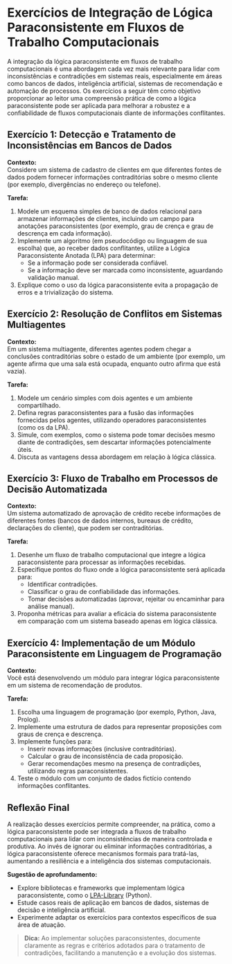 # Exercícios de Integração de Lógica Paraconsistente em Fluxos de Trabalho Computacionais

A integração da lógica paraconsistente em fluxos de trabalho computacionais é uma abordagem cada vez mais relevante para lidar com inconsistências e contradições em sistemas reais, especialmente em áreas como bancos de dados, inteligência artificial, sistemas de recomendação e automação de processos. Os exercícios a seguir têm como objetivo proporcionar ao leitor uma compreensão prática de como a lógica paraconsistente pode ser aplicada para melhorar a robustez e a confiabilidade de fluxos computacionais diante de informações conflitantes.



## Exercício 1: Detecção e Tratamento de Inconsistências em Bancos de Dados

**Contexto:**  
Considere um sistema de cadastro de clientes em que diferentes fontes de dados podem fornecer informações contraditórias sobre o mesmo cliente (por exemplo, divergências no endereço ou telefone).

**Tarefa:**  
1. Modele um esquema simples de banco de dados relacional para armazenar informações de clientes, incluindo um campo para anotações paraconsistentes (por exemplo, grau de crença e grau de descrença em cada informação).
2. Implemente um algoritmo (em pseudocódigo ou linguagem de sua escolha) que, ao receber dados conflitantes, utilize a Lógica Paraconsistente Anotada (LPA) para determinar:
   - Se a informação pode ser considerada confiável.
   - Se a informação deve ser marcada como inconsistente, aguardando validação manual.
3. Explique como o uso da lógica paraconsistente evita a propagação de erros e a trivialização do sistema.



## Exercício 2: Resolução de Conflitos em Sistemas Multiagentes

**Contexto:**  
Em um sistema multiagente, diferentes agentes podem chegar a conclusões contraditórias sobre o estado de um ambiente (por exemplo, um agente afirma que uma sala está ocupada, enquanto outro afirma que está vazia).

**Tarefa:**  
1. Modele um cenário simples com dois agentes e um ambiente compartilhado.
2. Defina regras paraconsistentes para a fusão das informações fornecidas pelos agentes, utilizando operadores paraconsistentes (como os da LPA).
3. Simule, com exemplos, como o sistema pode tomar decisões mesmo diante de contradições, sem descartar informações potencialmente úteis.
4. Discuta as vantagens dessa abordagem em relação à lógica clássica.



## Exercício 3: Fluxo de Trabalho em Processos de Decisão Automatizada

**Contexto:**  
Um sistema automatizado de aprovação de crédito recebe informações de diferentes fontes (bancos de dados internos, bureaus de crédito, declarações do cliente), que podem ser contraditórias.

**Tarefa:**  
1. Desenhe um fluxo de trabalho computacional que integre a lógica paraconsistente para processar as informações recebidas.
2. Especifique pontos do fluxo onde a lógica paraconsistente será aplicada para:
   - Identificar contradições.
   - Classificar o grau de confiabilidade das informações.
   - Tomar decisões automatizadas (aprovar, rejeitar ou encaminhar para análise manual).
3. Proponha métricas para avaliar a eficácia do sistema paraconsistente em comparação com um sistema baseado apenas em lógica clássica.



## Exercício 4: Implementação de um Módulo Paraconsistente em Linguagem de Programação

**Contexto:**  
Você está desenvolvendo um módulo para integrar lógica paraconsistente em um sistema de recomendação de produtos.

**Tarefa:**  
1. Escolha uma linguagem de programação (por exemplo, Python, Java, Prolog).
2. Implemente uma estrutura de dados para representar proposições com graus de crença e descrença.
3. Implemente funções para:
   - Inserir novas informações (inclusive contraditórias).
   - Calcular o grau de inconsistência de cada proposição.
   - Gerar recomendações mesmo na presença de contradições, utilizando regras paraconsistentes.
4. Teste o módulo com um conjunto de dados fictício contendo informações conflitantes.



## Reflexão Final

A realização desses exercícios permite compreender, na prática, como a lógica paraconsistente pode ser integrada a fluxos de trabalho computacionais para lidar com inconsistências de maneira controlada e produtiva. Ao invés de ignorar ou eliminar informações contraditórias, a lógica paraconsistente oferece mecanismos formais para tratá-las, aumentando a resiliência e a inteligência dos sistemas computacionais.



**Sugestão de aprofundamento:**  
- Explore bibliotecas e frameworks que implementam lógica paraconsistente, como o [LPA-Library](https://github.com/Paraconsistent-Logic/LPA-Library) (Python).
- Estude casos reais de aplicação em bancos de dados, sistemas de decisão e inteligência artificial.
- Experimente adaptar os exercícios para contextos específicos de sua área de atuação.



> **Dica:** Ao implementar soluções paraconsistentes, documente claramente as regras e critérios adotados para o tratamento de contradições, facilitando a manutenção e a evolução dos sistemas.